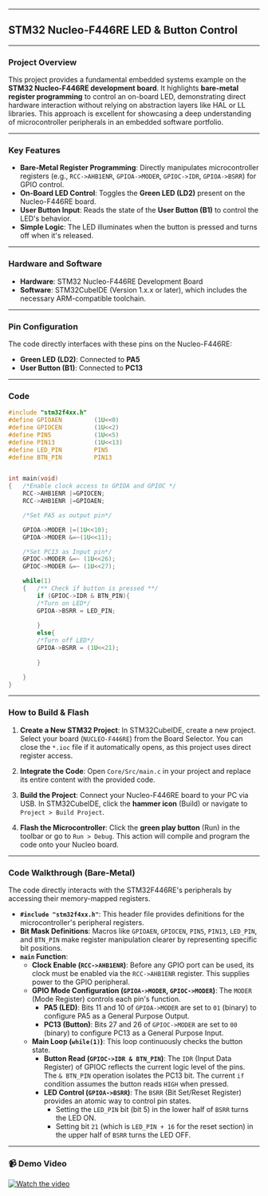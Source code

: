 -----

## STM32 Nucleo-F446RE LED & Button Control

-----

### Project Overview

This project provides a fundamental embedded systems example on the **STM32 Nucleo-F446RE development board**. It highlights **bare-metal register programming** to control an on-board LED, demonstrating direct hardware interaction without relying on abstraction layers like HAL or LL libraries. This approach is excellent for showcasing a deep understanding of microcontroller peripherals in an embedded software portfolio.

-----

### Key Features

  * **Bare-Metal Register Programming**: Directly manipulates microcontroller registers (e.g., `RCC->AHB1ENR`, `GPIOA->MODER`, `GPIOC->IDR`, `GPIOA->BSRR`) for GPIO control.
  * **On-Board LED Control**: Toggles the **Green LED (LD2)** present on the Nucleo-F446RE board.
  * **User Button Input**: Reads the state of the **User Button (B1)** to control the LED's behavior.
  * **Simple Logic**: The LED illuminates when the button is pressed and turns off when it's released.

-----

### Hardware and Software

  * **Hardware**: STM32 Nucleo-F446RE Development Board
  * **Software**: STM32CubeIDE (Version 1.x.x or later), which includes the necessary ARM-compatible toolchain.

-----

### Pin Configuration

The code directly interfaces with these pins on the Nucleo-F446RE:

  * **Green LED (LD2)**: Connected to **PA5**
  * **User Button (B1)**: Connected to **PC13**

-----

### Code

```c
#include "stm32f4xx.h"
#define GPIOAEN			(1U<<0)
#define GPIOCEN			(1U<<2)
#define PIN5			(1U<<5)
#define PIN13			(1U<<13)
#define LED_PIN			PIN5
#define BTN_PIN			PIN13


int main(void)
{	/*Enable clock access to GPIOA and GPIOC */
	RCC->AHB1ENR |=GPIOCEN;
	RCC->AHB1ENR |=GPIOAEN;

	/*Set PA5 as output pin*/

	GPIOA->MODER |=(1U<<10);
	GPIOA->MODER &=~(1U<<11);

	/*Set PC13 as Input pin*/
	GPIOC->MODER &=~ (1U<<26);
	GPIOC->MODER &=~ (1U<<27);

	while(1)
	{	/** Check if button is pressed **/
		if (GPIOC->IDR & BTN_PIN){
		/*Turn on LED*/
		GPIOA->BSRR = LED_PIN;
		
		}
		else{
		/*Turn off LED*/	
		GPIOA->BSRR = (1U<<21);
		
		}

	}
}

```

-----

### How to Build & Flash

1.  **Create a New STM32 Project**:
    In STM32CubeIDE, create a new project. Select your board (`NUCLEO-F446RE`) from the Board Selector. You can close the `*.ioc` file if it automatically opens, as this project uses direct register access.

2.  **Integrate the Code**:
    Open `Core/Src/main.c` in your project and replace its entire content with the provided code.

3.  **Build the Project**:
    Connect your Nucleo-F446RE board to your PC via USB. In STM32CubeIDE, click the **hammer icon** (Build) or navigate to `Project > Build Project`.

4.  **Flash the Microcontroller**:
    Click the **green play button** (Run) in the toolbar or go to `Run > Debug`. This action will compile and program the code onto your Nucleo board.

-----

### Code Walkthrough (Bare-Metal)

The code directly interacts with the STM32F446RE's peripherals by accessing their memory-mapped registers.

  * **`#include "stm32f4xx.h"`**: This header file provides definitions for the microcontroller's peripheral registers.
  * **Bit Mask Definitions**: Macros like `GPIOAEN`, `GPIOCEN`, `PIN5`, `PIN13`, `LED_PIN`, and `BTN_PIN` make register manipulation clearer by representing specific bit positions.
  * **`main` Function**:
      * **Clock Enable (`RCC->AHB1ENR`)**: Before any GPIO port can be used, its clock must be enabled via the `RCC->AHB1ENR` register. This supplies power to the GPIO peripheral.
      * **GPIO Mode Configuration (`GPIOA->MODER`, `GPIOC->MODER`)**: The `MODER` (Mode Register) controls each pin's function.
          * **PA5 (LED)**: Bits 11 and 10 of `GPIOA->MODER` are set to `01` (binary) to configure PA5 as a General Purpose Output.
          * **PC13 (Button)**: Bits 27 and 26 of `GPIOC->MODER` are set to `00` (binary) to configure PC13 as a General Purpose Input.
      * **Main Loop (`while(1)`)**: This loop continuously checks the button state.
          * **Button Read (`GPIOC->IDR & BTN_PIN`)**: The `IDR` (Input Data Register) of GPIOC reflects the current logic level of the pins. The `& BTN_PIN` operation isolates the PC13 bit. The current `if` condition assumes the button reads `HIGH` when pressed.
          * **LED Control (`GPIOA->BSRR`)**: The `BSRR` (Bit Set/Reset Register) provides an atomic way to control pin states.
              * Setting the `LED_PIN` bit (bit 5) in the lower half of `BSRR` turns the LED ON.
              * Setting bit `21` (which is `LED_PIN + 16` for the reset section) in the upper half of `BSRR` turns the LED OFF.

-----

### 📹 Demo Video

[![Watch the video](https://img.shields.io/badge/Watch-Video-blue)](https://drive.google.com/file/d/1dwYv9QqkCEuEoeAFwyfsn6z3Ukuloxz3/view?usp=drivesdk)
